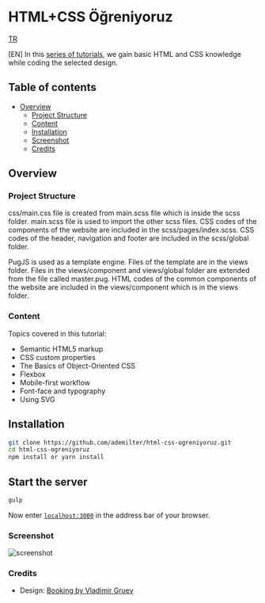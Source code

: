 # HTML+CSS Öğreniyoruz

[TR](https://medium.com/adem-md/html-css-%C3%B6%C4%9Freniyoruz-b3c10f2441a8)

[EN] In this [series of tutorials](https://www.youtube.com/playlist?list=PLadt0EaV4m3Ae9mBaQNylUKUaFK38F4EB), we gain basic HTML and CSS knowledge while coding the selected design.

## Table of contents

- [Overview](#overview)
  - [Project Structure](#project-structure)
  - [Content](#content)
  - [Installation](#installation)
  - [Screenshot](#screenshot)
  - [Credits](#credits)

## Overview

### Project Structure

css/main.css file is created from main.scss file which is inside the scss folder. main.scss file is used to import the other scss files. CSS codes of the components of the website are included in the scss/pages/index.scss. CSS codes of the header, navigation and footer are included in the scss/global folder. 

PugJS is used as a template engine. Files of the template are in the views folder. Files in the views/component and views/global folder are extended from the file called master.pug. HTML codes of the common components of the website are included in the views/component which is in the views folder.

### Content

Topics covered in this tutorial:

- Semantic HTML5 markup
- CSS custom properties
- The Basics of Object-Oriented CSS
- Flexbox
- Mobile-first workflow
- Font-face and typography
- Using SVG

## Installation

```bash
git clone https://github.com/ademilter/html-css-ogreniyoruz.git
cd html-css-ogreniyoruz
npm install or yarn install
```

## Start the server

```bash
gulp
```

Now enter [`localhost:3000`](http://localhost:3000) in the address bar of your browser.

### Screenshot

![screenshot](./img/ss-desktop.png)

### Credits

- Design: [Booking by Vladimir Gruev](https://dribbble.com/shots/3877462-Booking)

